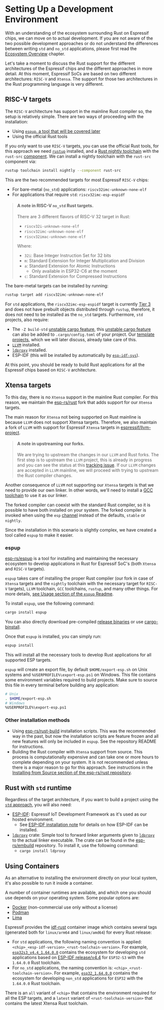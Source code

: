 # Setting Up a Development Environment

With an understanding of the ecosystem surrounding Rust on Espressif chips, we can move on to actual development. If you are not aware of the two possible development approaches or do not understand the differences between writing `std` and `no_std` applications, please first read the [Ecosystem Overview] chapter.

Let's take a moment to discuss the Rust support for the different architectures of the Espressif chips and the different approaches in more detail. At this moment, Espressif SoCs are based on two different architectures: `RISC-V` and `Xtensa`. The support for those two architectures in the Rust programming language is very different.

[Ecosystem Overview]: ../overview/index.md

## RISC-V targets

The `RISC-V` architecture has support in the mainline Rust compiler so, the setup is relatively simple. There are two ways of proceeding with the installation:
- Using [`espup`, a tool that will be covered later]
- Using the official Rust tools

If you only want to use `RISC-V` targets, you can use the official Rust tools, for this approach we need [`rustup`] installed, and a [Rust nightly toolchain] with the `rust-src` [component]. We can install a nightly toolchain with the `rust-src` component via:

```bash
rustup toolchain install nightly --component rust-src
```

This are the two recommended targets for most Espressif `RISC-V` chips:
- For bare-metal (`no_std`) applications: `riscv32imc-unknown-none-elf`
- For applications that require `std`: `riscv32imc-esp-espidf`

> #### A note in RISC-V `no_std` Rust targets.
>
> There are 3 different flavors of RISC-V 32 target in Rust:
> - `riscv32i-unknown-none-elf`
> - `riscv32imc-unknown-none-elf`
> - `riscv32imac-unknown-none-elf`
>
> Where:
> - `32i`: Base Integer Instruction Set for 32 bits
> - `m`: Standard Extension for Integer Multiplication and Division
> - `a`: Standard Extension for Atomic Instructions
>   - Only available in ESP32-C6 at the moment
> - `c`: Standard Extension for Compressed Instructions

The bare-metal targets can be installed by running:

```bash
rustup target add riscv32imc-unknown-none-elf
```

For `std` applications, the `riscv32imc-esp-espidf` target is currently [Tier 3] and does not have prebuilt objects distributed through `rustup`, therefore, it does not need to be installed as the `no_std` targets. Furthermore, `std` projects, also require:
 - The `-Z build-std` [unstable cargo feature], this [unstable cargo feature] can also be added to `.cargo/config.toml` of your project. Our [template projects], which we will later discuss, already take care of this.
 - [`LLVM`] installed.
 - [`ldproxy`] installed.
 - ESP-IDF (this will be installed by automatically by [`esp-idf-sys`]).

At this point, you should be ready to build Rust applications for all the Espressif chips based on `RISC-V` architecture.

[`espup`, a tool that will be covered later]: #espup
[`rustup`]: https://rustup.rs/
[Rust nightly toolchain]: https://rust-lang.github.io/rustup/concepts/channels.html#working-with-nightly-rust
[component]: https://rust-lang.github.io/rustup/concepts/components.html
[template projects]: ../writing-your-own-application/generate-project-from-template.md
[unstable cargo feature]: https://doc.rust-lang.org/cargo/reference/unstable.html
[`LLVM`]: https://llvm.org/
[Tier 3]: https://doc.rust-lang.org/nightly/rustc/platform-support.html#tier-3
[`esp-idf-sys`]: https://github.com/esp-rs/esp-idf-sys

## Xtensa targets

To this day, there is no `Xtensa` support in the mainline Rust compiler. For this reason, we maintain the [esp-rs/rust] fork that adds support for our `Xtensa` targets.

The main reason for `Xtensa` not being supported on Rust mainline is because `LLVM` does not support Xtensa targets. Therefore, we also maintain a fork of `LLVM` with support for Espressif `Xtensa` targets in [espressif/llvm-project].

> #### A note in upstreaming our forks.
>
> We are trying to upstream the changes in our `LLVM` and Rust forks.
> The first step is to upstream the `LLVM` project, this is already in progress
> and you can see the status at this [tracking issue].
> If our `LLVM` changes are accepted in `LLVM` mainline, we will proceed with trying
> to upstream the Rust compiler changes.

Another consequence of `LLVM` not supporting our `Xtensa` targets is that we need to provide our own linker. In other words, we'll need to install a [GCC toolchain] to use it as our linker.

The forked compiler can coexist with the standard Rust compiler, so it is possible to have both installed on your system. The forked compiler is invoked when using the `esp` [channel] instead of the defaults, `stable` or `nightly`.

Since the installation in this scenario is slightly complex, we have created a tool called `espup` to make it easier.

[esp-rs/rust]: https://github.com/esp-rs/rust
[espressif/llvm-project]: https://github.com/espressif/llvm-project
[GCC toolchain]: https://github.com/espressif/crosstool-NG/
[tracking issue]: https://github.com/espressif/llvm-project/issues/4
[channel]: https://rust-lang.github.io/rustup/concepts/channels.html

### espup

[esp-rs/espup] is a tool for installing and maintaining the necessary ecosystem to develop applications in Rust for Espressif SoC's (both `Xtensa` and `RISC-V` targets).

`espup` takes care of installing the proper Rust compiler (our fork in case of `Xtensa` targets and the `nightly` toolchain with the necessary target for `RISC-V` targets), `LLVM` toolchain,  `GCC` toolchains, `rustup`, and many other things. For more details, [see Usage section of the `espup` Readme].

To install `espup`, use the following command:
```sh
cargo install espup
```
You can also directly download pre-compiled [release binaries] or use [cargo-binstall].

Once that `espup` is installed, you can simply run:
```sh
espup install
```

This will install all the necessary tools to develop Rust applications for all supported ESP targets.

`espup` will create an export file, by default `$HOME/export-esp.sh` on Unix systems and `%USERPROFILE%\export-esp.ps1` on Windows. This file contains some environment variables required to build projects. Make sure to source this file in every terminal before building any application:

```sh
# Unix
. $HOME/export-esp.sh
# Windows
%USERPROFILE%\export-esp.ps1
```

[esp-rs/espup]: https://github.com/esp-rs/espup
[see Usage section of the `espup` Readme]: https://github.com/esp-rs/espup#usage
[release binaries]: https://github.com/esp-rs/espup/releases
[cargo-binstall]: https://github.com/cargo-bins/cargo-binstall

### Other installation methods

- Using [esp-rs/rust-build] installation scripts. This was the recommended way in the past, but now the installation scripts are feature frozen and all new features will only be included in `espup`. See the repository README for instructions.
- Building the Rust compiler with `Xtensa` support from source. This process is computationally expensive and can take one or more hours to complete depending on your system. It is not recommended unless there is a major reason to go for this approach. See instructions in the [Installing from Source section of the esp-rs/rust repository].

[esp-rs/rust-build]: https://github.com/esp-rs/rust-build
[Installing from Source section of the esp-rs/rust repository]: https://github.com/esp-rs/rust#installing-from-source

## Rust with `std` runtime

Regardless of the target architecture, if you want to build a project using the [`std` approach], you will also need:
- [ESP-IDF]: Espressif IoT Development Framework as it's used as our hosted environment.
  - See [ESP-IDF installation note] for details on how ESP-IDF can be installed.
- [`ldproxy`] crate:  Simple tool to forward linker arguments given to [`ldproxy`] to the actual linker executable. The crate can be found in the [esp-rs/embuild] repository. To install it, use the following command:
  - `cargo install ldproxy`


[ESP-IDF]: https://github.com/espressif/esp-idf
[`std` approach]: ../overview/using-the-standard-library.md
[`ldproxy`]: https://github.com/esp-rs/embuild/tree/master/ldproxy
[esp-rs/embuild]: https://github.com/esp-rs/embuild
[ESP-IDF installation note]: https://github.com/esp-rs/espup#esp-idf-instalation

## Using Containers

As an alternative to installing the environment directly on your local system, it's also possible to run it inside a container.

A number of container runtimes are available, and which one you should use depends on your operating system. Some popular options are:

- [Docker] (non-commercial use only without a license)
- [Podman]
- [Lima]

Espressif provides the [idf-rust] container image which contains several tags (generated both for `linux/arm64` and `linux/amd64`) for every Rust release:
- For `std` applications, the following naming convention is applied: `<chip>_<esp-idf-version>_<rust-toolchain-version>`. For example, [`esp32s3_v4.4_1.64.0.0`] contains the ecosystem for developing `std` applications based on [ESP-IDF release/v4.4] for `ESP32-S3` with the `1.64.0.0` Rust toolchain.
- For `no_std` applications, the naming convention is: `<chip>_<rust-toolchain-version>`. For example, [`esp32_1.64.0.0`] contains the ecosystem for developing `non_std` applications for `ESP32` with the `1.64.0.0` Rust toolchain.

There is an `all` variant of `<chip>` that contains the environment required for all the ESP targets, and a `latest` variant of `<rust-toolchain-version>` that contains the latest Xtensa Rust toolchain.

[Docker]: https://www.docker.com/
[Podman]: https://podman.io/
[Lima]: https://github.com/lima-vm/lima
[idf-rust]: https://hub.docker.com/r/espressif/idf-rust/tags
[`esp32s3_v4.4_1.64.0.0`]: https://hub.docker.com/layers/espressif/idf-rust/esp32s3_v4.4_1.64.0.0/images/sha256-6fa1e98d770e3edc67cbd565893aa04e5573024b1e3e373fae50907435e841e4?context=explore
[ESP-IDF release/v4.4]: https://github.com/espressif/esp-idf/tree/release/v4.4
[`esp32_1.64.0.0`]: https://hub.docker.com/layers/espressif/idf-rust/esp32_1.64.0.0/images/sha256-cc026ff9278a876f171d48978988e131940c07659485937a37cf750c44b28dfd?context=explore
